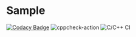 # Sample

[![Codacy Badge](https://api.codacy.com/project/badge/Grade/2b4e91edefa34e54a02139272062a215)](https://app.codacy.com/manual/stepin105188/Sample?utm_source=github.com&utm_medium=referral&utm_content=stepin105188/Sample&utm_campaign=Badge_Grade_Dashboard)
![cppcheck-action](https://github.com/stepin105188/Sample/workflows/cppcheck-action/badge.svg)
![C/C++ CI](https://github.com/stepin105188/Sample/workflows/C/C++%20CI/badge.svg)

